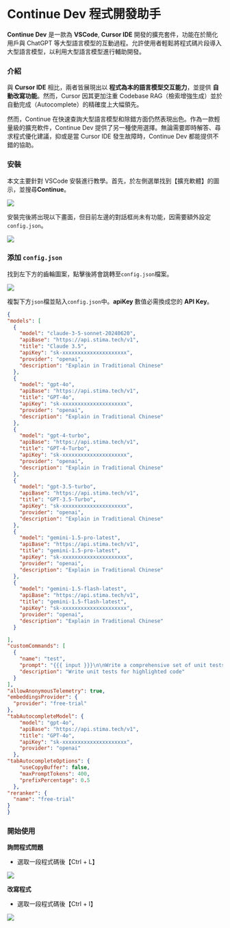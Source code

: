 # Continue Dev 程式開發助手

**Continue Dev** 是一款為 **VSCode**, **Cursor IDE** 開發的擴充套件，功能在於簡化用戶與 ChatGPT 等大型語言模型的互動過程。允許使用者輕鬆將程式碼片段導入大型語言模型，以利用大型語言模型進行輔助開發。

### 介紹

與 **Cursor IDE** 相比，兩者皆展現出以 **程式為本的語言模型交互能力**，並提供 **自動改寫功能**。然而，Cursor 因其更加注重 Codebase RAG（檢索增強生成）並於自動完成（Autocomplete）的精確度上大幅領先。

然而，Continue 在快速查詢大型語言模型和除錯方面仍然表現出色。作為一款輕量級的擴充軟件，Continue Dev 提供了另一種使用選擇。無論需要即時解答、尋求程式優化建議，抑或是當 Cursor IDE 發生故障時，Continue Dev 都能提供不錯的協助。

### 安裝

本文主要針對 VSCode 安裝進行教學。首先，於左側選單找到【擴充軟體】的圖示，並搜尋**Continue**。

![](https://hackmd.io/_uploads/HJ_E-najC.jpg)

安裝完後將出現以下畫面，但目前左邊的對話框尚未有功能，因需要額外設定 `config.json`。

![](https://hackmd.io/_uploads/SyRkfh6j0.jpg)

### 添加 `config.json`

找到左下方的齒輪圖案，點擊後將會跳轉至`config.json`檔案。

![](https://hackmd.io/_uploads/HkxMqpYM3A.png)

複製下方`json`檔並貼入`config.json`中。**apiKey** 數值必需換成您的 **API Key**。

```json
{
"models": [
  {
    "model": "claude-3-5-sonnet-20240620",
    "apiBase": "https://api.stima.tech/v1",
    "title": "Claude 3.5",
    "apiKey": "sk-xxxxxxxxxxxxxxxxxxxxx",
    "provider": "openai",
    "description": "Explain in Traditional Chinese"
  },
  {
    "model": "gpt-4o",
    "apiBase": "https://api.stima.tech/v1",
    "title": "GPT-4o",
    "apiKey": "sk-xxxxxxxxxxxxxxxxxxxxx",
    "provider": "openai",
    "description": "Explain in Traditional Chinese"
  },
  {
    "model": "gpt-4-turbo",
    "apiBase": "https://api.stima.tech/v1",
    "title": "GPT-4-Turbo",
    "apiKey": "sk-xxxxxxxxxxxxxxxxxxxxx",
    "provider": "openai",
    "description": "Explain in Traditional Chinese"
  },
  {
    "model": "gpt-3.5-turbo",
    "apiBase": "https://api.stima.tech/v1",
    "title": "GPT-3.5-Turbo",
    "apiKey": "sk-xxxxxxxxxxxxxxxxxxxxx",
    "provider": "openai",
    "description": "Explain in Traditional Chinese"
  },
  {
    "model": "gemini-1.5-pro-latest",
    "apiBase": "https://api.stima.tech/v1",
    "title": "gemini-1.5-pro-latest",
    "apiKey": "sk-xxxxxxxxxxxxxxxxxxxxx",
    "provider": "openai",
    "description": "Explain in Traditional Chinese"
  },
  {
    "model": "gemini-1.5-flash-latest",
    "apiBase": "https://api.stima.tech/v1",
    "title": "gemini-1.5-flash-latest",
    "apiKey": "sk-xxxxxxxxxxxxxxxxxxxxx",
    "provider": "openai",
    "description": "Explain in Traditional Chinese"
  }

],
"customCommands": [
  {
    "name": "test",
    "prompt": "{{{ input }}}\n\nWrite a comprehensive set of unit tests for the selected code. It should setup, run tests that check for correctness including important edge cases, and teardown. Ensure that the tests are complete and sophisticated. Give the tests just as chat output, don't edit any file.",
    "description": "Write unit tests for highlighted code"
  }
],
"allowAnonymousTelemetry": true,
"embeddingsProvider": {
  "provider": "free-trial"
},
"tabAutocompleteModel": {
    "model": "gpt-4o",
    "apiBase": "https://api.stima.tech/v1",
    "title": "GPT-4o",
    "apiKey": "sk-xxxxxxxxxxxxxxxxxxxxx",
    "provider": "openai"
  },
"tabAutocompleteOptions": {
    "useCopyBuffer": false,
    "maxPromptTokens": 400,
    "prefixPercentage": 0.5
  },
"reranker": {
  "name": "free-trial"
}
}

```

### 開始使用

**詢問程式問題**

- 選取一段程式碼後【Ctrl + L】

![](https://hackmd.io/_uploads/r1zYS2TiR.png)

**改寫程式**

- 選取一段程式碼後【Ctrl + I】

![](https://hackmd.io/_uploads/HJozI3aoR.png)